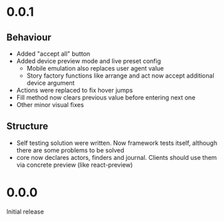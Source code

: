 # 0.0.1

## Behaviour

* Added "accept all" button
* Added device preview mode and live preset config
    * Mobile emulation also replaces user agent value
    * Story factory functions like arrange and act now accept additional device argument
* Actions were replaced to fix hover jumps
* Fill method now clears previous value before entering next one
* Other minor visual fixes

## Structure

* Self testing solution were written. Now framework tests itself, although there are some problems to be solved
* core now declares actors, finders and journal. Clients should use them via concrete preview (like react-preview)

# 0.0.0

Initial release